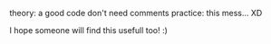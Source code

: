 theory: a good code don't need comments
practice: this mess... XD

I hope someone will find this usefull too! :)
